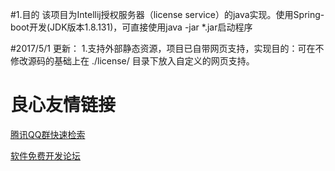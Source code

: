 #1.目的
    该项目为Intellij授权服务器（license service）的java实现。使用Spring-boot开发(JDK版本1.8.131)，可直接使用java -jar *.jar启动程序


#2017/5/1 更新：
    1.支持外部静态资源，项目已自带网页支持，实现目的：可在不修改源码的基础上在  ./license/ 目录下放入自定义的网页支持。

 # 良心友情链接

[腾讯QQ群快速检索](http://u.720life.cn/s/8cf73f7c)

[软件免费开发论坛](http://u.720life.cn/s/bbb01dc0)